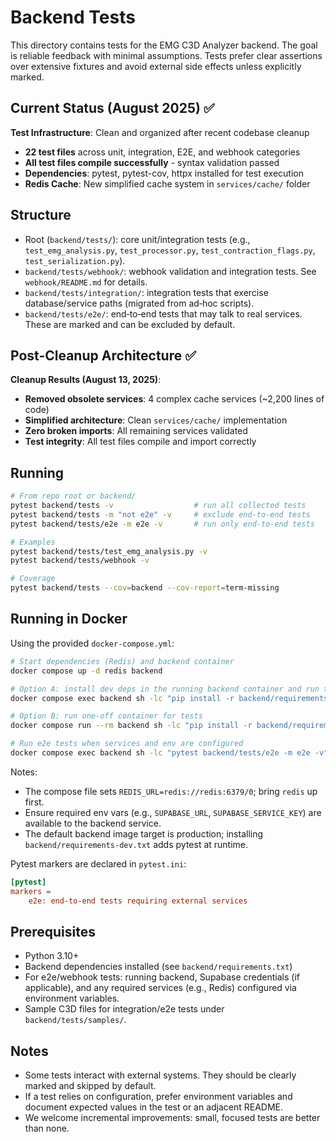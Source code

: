 # Backend Tests

This directory contains tests for the EMG C3D Analyzer backend. The goal is reliable feedback with minimal assumptions. Tests prefer clear assertions over extensive fixtures and avoid external side effects unless explicitly marked.

## Current Status (August 2025) ✅

**Test Infrastructure**: Clean and organized after recent codebase cleanup
- **22 test files** across unit, integration, E2E, and webhook categories  
- **All test files compile successfully** - syntax validation passed
- **Dependencies**: pytest, pytest-cov, httpx installed for test execution
- **Redis Cache**: New simplified cache system in `services/cache/` folder

## Structure

- Root (`backend/tests/`): core unit/integration tests (e.g., `test_emg_analysis.py`, `test_processor.py`, `test_contraction_flags.py`, `test_serialization.py`).
- `backend/tests/webhook/`: webhook validation and integration tests. See `webhook/README.md` for details.
- `backend/tests/integration/`: integration tests that exercise database/service paths (migrated from ad‑hoc scripts).
- `backend/tests/e2e/`: end‑to‑end tests that may talk to real services. These are marked and can be excluded by default.

## Post-Cleanup Architecture ✅

**Cleanup Results (August 13, 2025)**:
- **Removed obsolete services**: 4 complex cache services (~2,200 lines of code)
- **Simplified architecture**: Clean `services/cache/` implementation  
- **Zero broken imports**: All remaining services validated
- **Test integrity**: All test files compile and import correctly

## Running

```bash
# From repo root or backend/
pytest backend/tests -v                  # run all collected tests
pytest backend/tests -m "not e2e" -v     # exclude end‑to‑end tests
pytest backend/tests/e2e -m e2e -v       # run only end‑to‑end tests

# Examples
pytest backend/tests/test_emg_analysis.py -v
pytest backend/tests/webhook -v

# Coverage
pytest backend/tests --cov=backend --cov-report=term-missing
```

## Running in Docker

Using the provided `docker-compose.yml`:

```bash
# Start dependencies (Redis) and backend container
docker compose up -d redis backend

# Option A: install dev deps in the running backend container and run tests
docker compose exec backend sh -lc "pip install -r backend/requirements-dev.txt && pytest backend/tests -m 'not e2e' -v"

# Option B: run one-off container for tests
docker compose run --rm backend sh -lc "pip install -r backend/requirements-dev.txt && pytest backend/tests -m 'not e2e' -v"

# Run e2e tests when services and env are configured
docker compose exec backend sh -lc "pytest backend/tests/e2e -m e2e -v"
```

Notes:
- The compose file sets `REDIS_URL=redis://redis:6379/0`; bring `redis` up first.
- Ensure required env vars (e.g., `SUPABASE_URL`, `SUPABASE_SERVICE_KEY`) are available to the backend service.
- The default backend image target is production; installing `backend/requirements-dev.txt` adds pytest at runtime.

Pytest markers are declared in `pytest.ini`:

```ini
[pytest]
markers =
    e2e: end-to-end tests requiring external services
```

## Prerequisites

- Python 3.10+
- Backend dependencies installed (see `backend/requirements.txt`)
- For e2e/webhook tests: running backend, Supabase credentials (if applicable), and any required services (e.g., Redis) configured via environment variables.
- Sample C3D files for integration/e2e tests under `backend/tests/samples/`.

## Notes

- Some tests interact with external systems. They should be clearly marked and skipped by default.
- If a test relies on configuration, prefer environment variables and document expected values in the test or an adjacent README.
- We welcome incremental improvements: small, focused tests are better than none.
